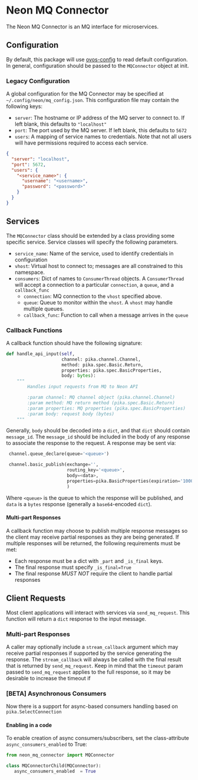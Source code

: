 # Neon MQ Connector
The Neon MQ Connector is an MQ interface for microservices.

## Configuration
By default, this package will use [ovos-config](https://github.com/openvoiceos/ovos-config)
to read default configuration. In general, configuration should be passed to the
`MQConnector` object at init.

### Legacy Configuration
A global configuration for the MQ Connector may be specified at `~/.config/neon/mq_config.json`. This configuration file 
may contain the following keys:
 - `server`: The hostname or IP address of the MQ server to connect to. If left blank, this defaults to `"localhost"`
 - `port`: The port used by the MQ server. If left blank, this defaults to `5672`
 - `users`: A mapping of service names to credentials. Note that not all users will have permissions required to access each service.

```json
{
  "server": "localhost",
  "port": 5672,
  "users": {
    "<service_name>": {
      "username": "<username>",
      "password": "<password>"
    }
  }
}
```

## Services
The `MQConnector` class should be extended by a class providing some specific service.
Service classes will specify the following parameters.
 - `service_name`: Name of the service, used to identify credentials in configuration
 - `vhost`: Virtual host to connect to; messages are all constrained to this namespace.
 - `consumers`: Dict of names to `ConsumerThread` objects. A `ConsumerThread` will accept a connection to a particular `connection`, a `queue`, and a `callback_func`
   - `connection`: MQ connection to the `vhost` specified above.
   - `queue`: Queue to monitor within the `vhost`. A `vhost` may handle multiple queues.
   - `callback_func`: Function to call when a message arrives in the `queue`

### Callback Functions
A callback function should have the following signature:
```python
def handle_api_input(self,
                     channel: pika.channel.Channel,
                     method: pika.spec.Basic.Return,
                     properties: pika.spec.BasicProperties,
                     body: bytes):
    """
        Handles input requests from MQ to Neon API

        :param channel: MQ channel object (pika.channel.Channel)
        :param method: MQ return method (pika.spec.Basic.Return)
        :param properties: MQ properties (pika.spec.BasicProperties)
        :param body: request body (bytes)
    """
```
Generally, `body` should be decoded into a `dict`, and that `dict` should contain `message_id`. The `message_id` should 
be included in the body of any response to associate the response to the request.
A response may be sent via:
```python
 channel.queue_declare(queue='<queue>')

 channel.basic_publish(exchange='',
                       routing_key='<queue>',
                       body=<data>,
                       properties=pika.BasicProperties(expiration='1000')
                       )
```
Where `<queue>` is the queue to which the response will be published, and `data`
is a `bytes` response (generally a `base64`-encoded `dict`).

#### Multi-part Responses
A callback function may choose to publish multiple response messages so the client
may receive partial responses as they are being generated. If multiple responses
will be returned, the following requirements must be met:
- Each response must be a dict with `_part` and `_is_final` keys.
- The final response must specify `_is_final=True`
- The final response *MUST NOT* require the client to handle partial responses

## Client Requests
Most client applications will interact with services via `send_mq_request`. This
function will return a `dict` response to the input message.

### Multi-part Responses
A caller may optionally include a `stream_callback` argument which may receive
partial responses if supported by the service generating the response. The
`stream_callback` will always be called with the final result that is returned
by `send_mq_request`. Keep in mind that the `timeout` param passed to 
`send_mq_request` applies to the full response, so it may be desirable to increase
the timeout if 

### [BETA] Asynchronous Consumers

Now there is a support for async-based consumers handling based on `pika.SelectConnection`

#### Enabling in a code

To enable creation of async consumers/subscribers, set the class-attribute `async_consumers_enabled` to True:

```python
from neon_mq_connector import MQConnector

class MQConnectorChild(MQConnector):
   async_consumers_enabled  = True
```